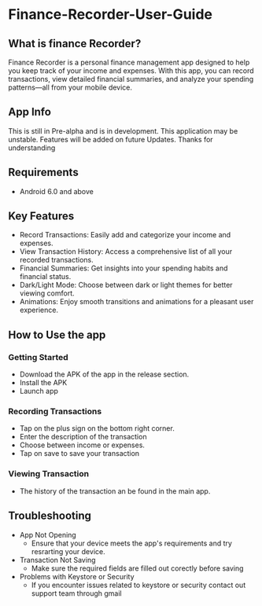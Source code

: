 # Finance-Recorder-User-Guide
## What is finance Recorder?
Finance Recorder is a personal finance management app designed to help you keep track of your income and expenses. With this app, you can record transactions, view detailed financial summaries, and analyze your spending patterns—all from your mobile device.

## App Info
This is still in Pre-alpha and is in development. This application may be unstable. Features will be added on future Updates. Thanks for understanding

## Requirements
* Android 6.0 and above

## Key Features
* Record Transactions: Easily add and categorize your income and expenses.
* View Transaction History: Access a comprehensive list of all your recorded transactions.
* Financial Summaries: Get insights into your spending habits and financial status.
* Dark/Light Mode: Choose between dark or light themes for better viewing comfort.
* Animations: Enjoy smooth transitions and animations for a pleasant user experience.

## How to Use the app
### Getting Started
* Download the APK of the app in the release section.
* Install the APK
* Launch app

### Recording Transactions
* Tap on the plus sign on the bottom right corner.
* Enter the description of the transaction
* Choose between income or expenses.
* Tap on save to save your transaction

### Viewing Transaction
* The history of the transaction an be found in the main app.

## Troubleshooting
* App Not Opening
  * Ensure that your device meets the app's requirements and try resrarting your device.
* Transaction Not Saving
  * Make sure the required fields are filled out corectly before saving
* Problems with Keystore or Security
  * If you encounter issues related to keystore or security contact out support team through gmail
 
